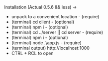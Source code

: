 Installation (Actual 0.5.6 && less) -> 
- unpack to a convenient location      - (require)
- (terminal) cd client                 - (optional)
- (terminal) npm i                     - (optional)
- (terminal) cd ../server || cd server - (require)
- (terminal) npm i                     - (optional)
- (terminal) node .\app.js             - (require)
- (terminal output) http://localhost:1000
- CTRL + RCL to open 
